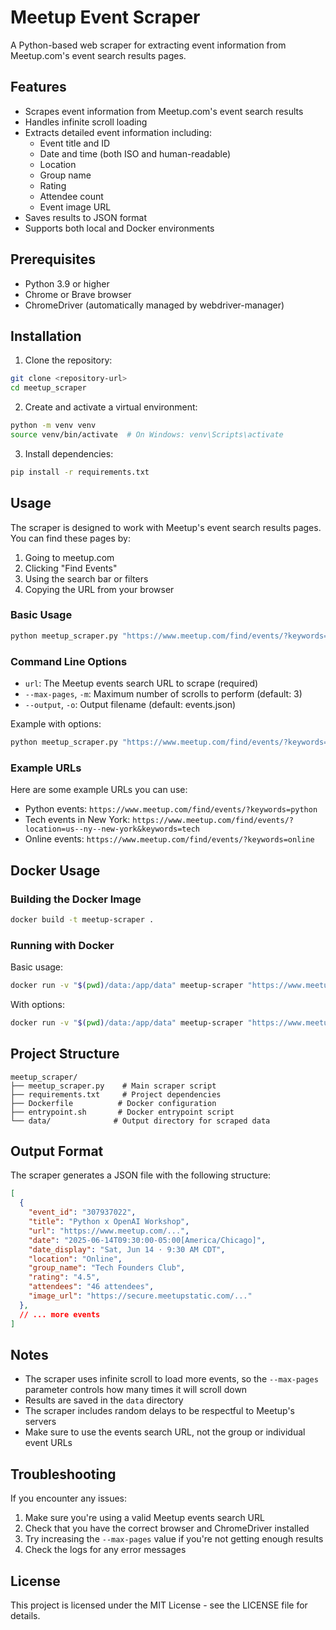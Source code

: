 # Meetup Event Scraper

A Python-based web scraper for extracting event information from Meetup.com's event search results pages.

## Features

- Scrapes event information from Meetup.com's event search results
- Handles infinite scroll loading
- Extracts detailed event information including:
  - Event title and ID
  - Date and time (both ISO and human-readable)
  - Location
  - Group name
  - Rating
  - Attendee count
  - Event image URL
- Saves results to JSON format
- Supports both local and Docker environments

## Prerequisites

- Python 3.9 or higher
- Chrome or Brave browser
- ChromeDriver (automatically managed by webdriver-manager)

## Installation

1. Clone the repository:
```bash
git clone <repository-url>
cd meetup_scraper
```

2. Create and activate a virtual environment:
```bash
python -m venv venv
source venv/bin/activate  # On Windows: venv\Scripts\activate
```

3. Install dependencies:
```bash
pip install -r requirements.txt
```

## Usage

The scraper is designed to work with Meetup's event search results pages. You can find these pages by:
1. Going to meetup.com
2. Clicking "Find Events"
3. Using the search bar or filters
4. Copying the URL from your browser

### Basic Usage

```bash
python meetup_scraper.py "https://www.meetup.com/find/events/?keywords=python"
```

### Command Line Options

- `url`: The Meetup events search URL to scrape (required)
- `--max-pages`, `-m`: Maximum number of scrolls to perform (default: 3)
- `--output`, `-o`: Output filename (default: events.json)

Example with options:
```bash
python meetup_scraper.py "https://www.meetup.com/find/events/?keywords=python" --max-pages 5 --output python_events.json
```

### Example URLs

Here are some example URLs you can use:
- Python events: `https://www.meetup.com/find/events/?keywords=python`
- Tech events in New York: `https://www.meetup.com/find/events/?location=us--ny--new-york&keywords=tech`
- Online events: `https://www.meetup.com/find/events/?keywords=online`

## Docker Usage

### Building the Docker Image

```bash
docker build -t meetup-scraper .
```

### Running with Docker

Basic usage:
```bash
docker run -v "$(pwd)/data:/app/data" meetup-scraper "https://www.meetup.com/find/events/?keywords=python"
```

With options:
```bash
docker run -v "$(pwd)/data:/app/data" meetup-scraper "https://www.meetup.com/find/events/?keywords=python" --max-pages 5 --output python_events.json
```

## Project Structure

```
meetup_scraper/
├── meetup_scraper.py    # Main scraper script
├── requirements.txt     # Project dependencies
├── Dockerfile          # Docker configuration
├── entrypoint.sh       # Docker entrypoint script
└── data/              # Output directory for scraped data
```

## Output Format

The scraper generates a JSON file with the following structure:

```json
[
  {
    "event_id": "307937022",
    "title": "Python x OpenAI Workshop",
    "url": "https://www.meetup.com/...",
    "date": "2025-06-14T09:30:00-05:00[America/Chicago]",
    "date_display": "Sat, Jun 14 · 9:30 AM CDT",
    "location": "Online",
    "group_name": "Tech Founders Club",
    "rating": "4.5",
    "attendees": "46 attendees",
    "image_url": "https://secure.meetupstatic.com/..."
  },
  // ... more events
]
```

## Notes

- The scraper uses infinite scroll to load more events, so the `--max-pages` parameter controls how many times it will scroll down
- Results are saved in the `data` directory
- The scraper includes random delays to be respectful to Meetup's servers
- Make sure to use the events search URL, not the group or individual event URLs

## Troubleshooting

If you encounter any issues:
1. Make sure you're using a valid Meetup events search URL
2. Check that you have the correct browser and ChromeDriver installed
3. Try increasing the `--max-pages` value if you're not getting enough results
4. Check the logs for any error messages

## License

This project is licensed under the MIT License - see the LICENSE file for details. 